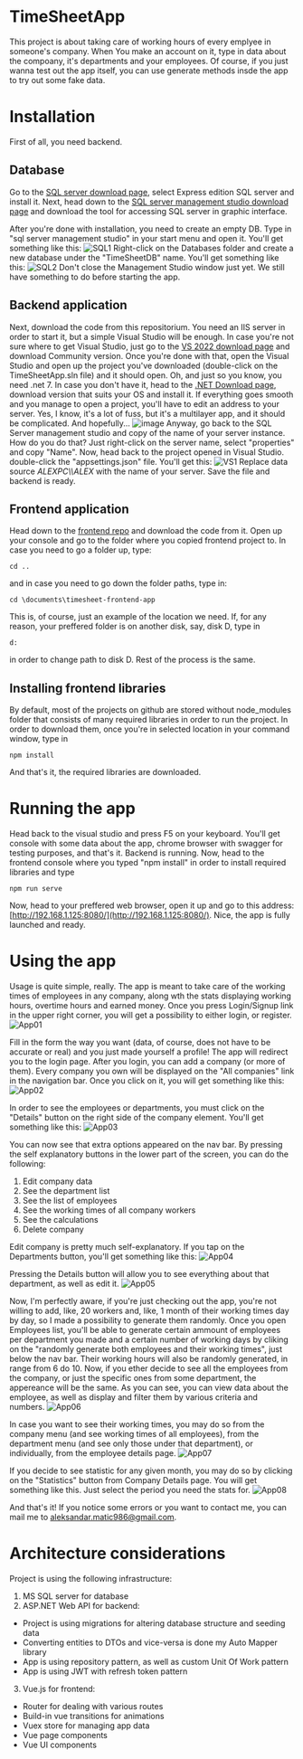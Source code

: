 # TimeSheetApp
This project is about taking care of working hours of every emplyee in someone's company. When You make an account on it, type in data about the compoany, it's departments and your employees. Of course, if you just wanna test out the app itself, you can use generate methods insde the app to try out some fake data.

# Installation
First of all, you need backend. 

## Database
Go to the [SQL server download page](https://www.microsoft.com/en-us/sql-server/sql-server-downloads), select Express edition SQL server and install it. Next, head down to the [SQL server management studio download page](https://learn.microsoft.com/en-us/sql/ssms/download-sql-server-management-studio-ssms?view=sql-server-ver16) and download the tool for accessing SQL server in graphic interface.

After you're done with installation, you need to create an empty DB. Type in "sql server management studio" in your start menu and open it. You'll get something like this:
![SQL1](https://github.com/aleksbn/time-sheet-backend-asp.net/assets/44110941/69b955da-b274-47fa-90ac-c006ffd285d0)
Right-click on the Databases folder and create a new database under the "TimeSheetDB" name. You'll get something like this:
![SQL2](https://github.com/aleksbn/time-sheet-backend-asp.net/assets/44110941/35e86aa0-9663-4794-a75f-0163357ba667)
Don't close the Management Studio window just yet. We still have something to do before starting the app.

## Backend application
Next, download the code from this repositorium. You need an IIS server in order to start it, but a simple Visual Studio will be enough. In case you're not sure where to get Visual Studio, just go to the [VS 2022 download page](https://visualstudio.microsoft.com/downloads/) and download Community version. Once you're done with that, open the Visual Studio and open up the project you've downloaded (double-click on the TimeSheetApp.sln file) and it should open. Oh, and just so you know, you need .net 7. In case you don't have it, head to the [.NET Download page](https://dotnet.microsoft.com/en-us/download/dotnet/7.0), download version that suits your OS and install it.
If everything goes smooth and you manage to open a project, you'll have to edit an address to your server. Yes, I know, it's a lot of fuss, but it's a multilayer app, and it should be complicated. And hopefully...
![image](https://github.com/aleksbn/time-sheet-backend-asp.net/assets/44110941/aca85fb6-19a5-4802-8d00-d3267b1fdab3)
Anyway, go back to the SQL Server management studio and copy of the name of your server instance. How do you do that? Just right-click on the server name, select "properties" and copy "Name". Now, head back to the project opened in Visual Studio. double-click the "appsettings.json" file. You'll get this:
![VS1](https://github.com/aleksbn/time-sheet-backend-asp.net/assets/44110941/c0181c03-5717-4e85-8d8a-5a0fe27f869d)
Replace data source *ALEXPC\\\ALEX* with the name of your server. Save the file and backend is ready.

## Frontend application
Head down to the [frontend repo](https://github.com/aleksbn/time-sheet-frontend-vue.js) and download the code from it.
Open up your console and go to the folder where you copied frontend project to. In case you need to go a folder up, type:
```
cd ..
```
and in case you need to go down the folder paths, type in:
```
cd \documents\timesheet-frontend-app
```
This is, of course, just an example of the location we need. If, for any reason, your preffered folder is on another disk, say, disk D, type in
```
d:
```
in order to change path to disk D. Rest of the process is the same.

## Installing frontend libraries
By default, most of the projects on github are stored without node_modules folder that consists of many required libraries in order to run the project. In order to download them, once you're in selected location in your command window, type in
```
npm install
```
And that's it, the required libraries are downloaded.

# Running the app
Head back to the visual studio and press F5 on your keyboard. You'll get console with some data about the app, chrome browser with swagger for testing purposes, and that's it. Backend is running. Now, head to the frontend console where you typed "npm install" in order to install required libraries and type
```
npm run serve
```
Now, head to your preffered web browser, open it up and go to this address: [http://192.168.1.125:8080/](http://192.168.1.125:8080/). Nice, the app is fully launched and ready.

# Using the app
Usage is quite simple, really. The app is meant to take care of the working times of employees in any company, along wth the stats displaying working hours, overtime hours and earned money. Once you press Login/Signup link in the upper right corner, you will get a possibility to either login, or register.
![App01](https://github.com/aleksbn/time-sheet-backend-asp.net/assets/44110941/e4b084bb-44c8-49b5-86c3-b7a0edf76ff8)

Fill in the form the way you want (data, of course, does not have to be accurate or real) and you just made yourself a profile! The app will redirect you to the login page. After you login, you can add a company (or more of them). Every company you own will be displayed on the "All companies" link in the navigation bar. Once you click on it, you will get something like this:
![App02](https://github.com/aleksbn/time-sheet-backend-asp.net/assets/44110941/290dc3ad-c36d-4f9b-a6c2-1928f3c01078)

In order to see the employees or departments, you must click on the "Details" button on the right side of the company element. You'll get something like this:
![App03](https://github.com/aleksbn/time-sheet-backend-asp.net/assets/44110941/431dff71-934c-4b88-b8b4-eecac959c594)

You can now see that extra options appeared on the nav bar. By pressing the self explanatory buttons in the lower part of the screen, you can do the following:
1. Edit company data
2. See the department list
3. See the list of employees
4. See the working times of all company workers
5. See the calculations
6. Delete company

Edit company is pretty much self-explanatory. If you tap on the Departments button, you'll get something like this:
![App04](https://github.com/aleksbn/time-sheet-backend-asp.net/assets/44110941/f21e3024-b4a4-44aa-ab67-000bddc0974a)

Pressing the Details button will allow you to see everything about that department, as well as edit it.
![App05](https://github.com/aleksbn/time-sheet-backend-asp.net/assets/44110941/e79be0b4-cd01-4f60-9139-30e9078cab1e)

Now, I'm perfectly aware, if you're just checking out the app, you're not willing to add, like, 20 workers and, like, 1 month of their working times day by day, so I made a possibility to generate them randomly. Once you open Employees list, you'll be able to generate certain ammount of employees per department you made and a certain number of working days by cliking on the "randomly generate both employees and their working times", just below the nav bar. Their working hours will also be randomly generated, in range from 6 do 10. Now, if you ether decide to see all the employees from the company, or just the specific ones from some department, the appereance will be the same. As you can see, you can view data about the employee, as well as display and filter them by various criteria and numbers.
![App06](https://github.com/aleksbn/time-sheet-backend-asp.net/assets/44110941/2089cfb9-a084-4eca-bd9f-8b8eac03cc01)

In case you want to see their working times, you may do so from the company menu (and see working times of all employees), from the department menu (and see only those under that department), or individually, from the employee details page.
![App07](https://github.com/aleksbn/time-sheet-backend-asp.net/assets/44110941/c95ff2bb-5fda-4e27-9b73-7a0dc0de9892)

If you decide to see statistic for any given month, you may do so by clicking on the "Statistics" button from Company Details page. You will get something like this. Just select the period you need the stats for.
![App08](https://github.com/aleksbn/time-sheet-backend-asp.net/assets/44110941/bb867e34-2ffd-41b3-b15c-06b988665b31)

And that's it! If you notice some errors or you want to contact me, you can mail me to [aleksandar.matic986@gmail.com](mailto:aleksandar.matic986@gmail.com).

# Architecture considerations
Project is using the following infrastructure:
1. MS SQL server for database
2. ASP.NET Web API for backend:
- Project is using migrations for altering database structure and seeding data
- Converting entities to DTOs and vice-versa is done my Auto Mapper library
- App is using repository pattern, as well as custom Unit Of Work pattern
- App is using JWT with refresh token pattern
3. Vue.js for frontend:
- Router for dealing with various routes
- Build-in vue transitions for animations
- Vuex store for managing app data
- Vue page components
- Vue UI components

